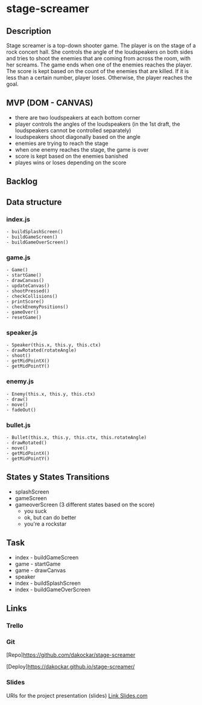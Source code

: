 # stage-screamer

## Description

Stage screamer is a top-down shooter game. The player is on the stage of a rock concert hall. She controls the angle of the loudspeakers on both sides and tries to shoot the enemies that are coming from across the room, with her screams.
The game ends when one of the enemies reaches the player. 
The score is kept based on the count of the enemies that are killed. If it is less than a certain number, player loses. Otherwise, the player reaches the goal.

## MVP (DOM - CANVAS)

- there are two loudspeakers at each bottom corner
- player controls the angles of the loudspeakers (in the 1st draft, the loudspeakers cannot be controlled separately)
- loudspeakers shoot diagonally based on the angle
- enemies are trying to reach the stage
- when one enemy reaches the stage, the game is over
- score is kept based on the enemies banished
- playes wins or loses depending on the score


## Backlog


## Data structure
<!-- Classes and methods definition. -->
### index.js
    - buildSplashScreen()
    - buildGameScreen()
    - buildGameOverScreen()

### game.js
    - Game()
    - startGame()
    - drawCanvas()
    - updateCanvas()
    - shootPressed()
    - checkCollisions()
    - printScore()
    - checkEnemyPositions()
    - gameOver()
    - resetGame()

### speaker.js
    - Speaker(this.x, this.y, this.ctx)
    - drawRotated(rotateAngle)
    - shoot()
    - getMidPointX()
    - getMidPointY()

### enemy.js
    - Enemy(this.x, this.y, this.ctx)
    - draw()
    - move()
    - fadeOut()

### bullet.js
    - Bullet(this.x, this.y, this.ctx, this.rotateAngle)
    - drawRotated()
    - move()
    - getMidPointX()
    - getMidPointY()


## States y States Transitions
<!-- Definition of the different states and their transition (transition functions) -->

- splashScreen
- gameScreen
- gameoverScreen (3 different states based on the score)
    - you suck
    - ok, but can do better
    - you're a rockstar

## Task

- index - buildGameScreen
- game - startGame
- game - drawCanvas
- speaker
- index - buildSplashScreen
- index - buildGameOverScreen


## Links


### Trello
<!-- [Link url](https://trello.com) -->


### Git
[Repo]https://github.com/dakockar/stage-screamer

[Deploy]https://dakockar.github.io/stage-screamer/


### Slides
URls for the project presentation (slides)
[Link Slides.com](http://slides.com)